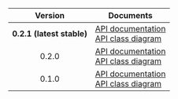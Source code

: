 | Version | Documents |
|:---:|---|
| **0.2.1 (latest stable)** | [API documentation](latest-stable)<br>[API class diagram](0.2.1/api_class_diagram.svg) |
| 0.2.0 | [API documentation](0.2.0)<br>[API class diagram](0.2.0/api_class_diagram.svg) |
| 0.1.0 | [API documentation](0.1.0)<br>[API class diagram](0.1.0/api_class_diagram.svg) |
